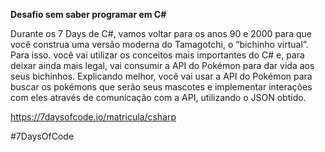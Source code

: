 **Desafio sem saber programar em C#**

Durante os 7 Days de C#, vamos voltar para os anos 90 e 2000 para que você construa uma versão moderna do Tamagotchi, o “bichinho virtual”. Para isso. você vai utilizar os conceitos mais importantes do C# e, para deixar ainda mais legal, vai consumir a API do Pokémon para dar vida aos seus bichinhos. Explicando melhor, você vai usar a API do Pokémon para buscar os pokémons que serão seus mascotes e implementar interações com eles através de comunicação com a API, utilizando o JSON obtido.

https://7daysofcode.io/matricula/csharp

 #7DaysOfCode